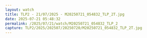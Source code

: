 ```yaml
---
layout: watch
title: TLP2 - 21/07/2025 - M20250721_054832_TLP_2T.jpg
date: 2025-07-21 05:48:32
permalink: /2025/07/21/watch/M20250721_054832_TLP_2
capture: TLP2/2025/202507/20250720/M20250721_054832_TLP_2T.jpg
---
```

